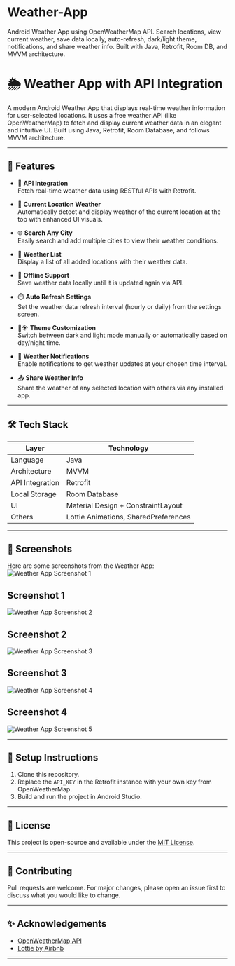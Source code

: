 # Weather-App
Android Weather App using OpenWeatherMap API. Search locations, view current weather, save data locally, auto-refresh, dark/light theme, notifications, and share weather info. Built with Java, Retrofit, Room DB, and MVVM architecture.
# 🌦️ Weather App with API Integration

A modern Android Weather App that displays real-time weather information for user-selected locations. It uses a free weather API (like OpenWeatherMap) to fetch and display current weather data in an elegant and intuitive UI. Built using Java, Retrofit, Room Database, and follows MVVM architecture.

---

## 🚀 Features

- 🔗 **API Integration**  
  Fetch real-time weather data using RESTful APIs with Retrofit.

- 📍 **Current Location Weather**  
  Automatically detect and display weather of the current location at the top with enhanced UI visuals.

- 🌐 **Search Any City**  
  Easily search and add multiple cities to view their weather conditions.

- 📄 **Weather List**  
  Display a list of all added locations with their weather data.

- 💾 **Offline Support**  
  Save weather data locally until it is updated again via API.

- ⏱️ **Auto Refresh Settings**  
  Set the weather data refresh interval (hourly or daily) from the settings screen.

- 🌙☀️ **Theme Customization**  
  Switch between dark and light mode manually or automatically based on day/night time.

- 🔔 **Weather Notifications**  
  Enable notifications to get weather updates at your chosen time interval.

- 📤 **Share Weather Info**  
  Share the weather of any selected location with others via any installed app.

---

## 🛠️ Tech Stack

| Layer           | Technology            |
|----------------|------------------------|
| Language        | Java                  |
| Architecture    | MVVM                  |
| API Integration | Retrofit              |
| Local Storage   | Room Database         |
| UI              | Material Design + ConstraintLayout |
| Others          | Lottie Animations, SharedPreferences |

---

## 📸 Screenshots

Here are some screenshots from the Weather App:
![Weather App Screenshot 1](https://raw.githubusercontent.com/Vishes123/Weather-App/main/Screenshot_2025-04-26-11-06-08-159_com.example.weatherapp.jpg)

## Screenshot 1
![Weather App Screenshot 2](https://raw.githubusercontent.com/Vishes123/Weather-App/main/Screenshot_2025-04-26-11-06-24-080_com.example.weatherapp.jpg)

## Screenshot 2
![Weather App Screenshot 3](https://raw.githubusercontent.com/Vishes123/Weather-App/main/Screenshot_2025-04-26-11-06-36-792_com.google.android.permissioncontroller.jpg)

## Screenshot 3
![Weather App Screenshot 4](https://raw.githubusercontent.com/Vishes123/Weather-App/main/Screenshot_2025-04-26-11-06-53-268_com.android.intentresolver.jpg)

## Screenshot 4
![Weather App Screenshot 5](https://raw.githubusercontent.com/Vishes123/Weather-App/main/Screenshot_2025-04-26-11-07-26-750_com.example.weatherapp.jpg)

---

## 🔧 Setup Instructions

1. Clone this repository.
2. Replace the `API_KEY` in the Retrofit instance with your own key from OpenWeatherMap.
3. Build and run the project in Android Studio.

---

## 📜 License

This project is open-source and available under the [MIT License](LICENSE).

---

## 🙌 Contributing

Pull requests are welcome. For major changes, please open an issue first to discuss what you would like to change.

---

## ✨ Acknowledgements

- [OpenWeatherMap API](https://openweathermap.org/api)
- [Lottie by Airbnb](https://airbnb.io/lottie/)

---

